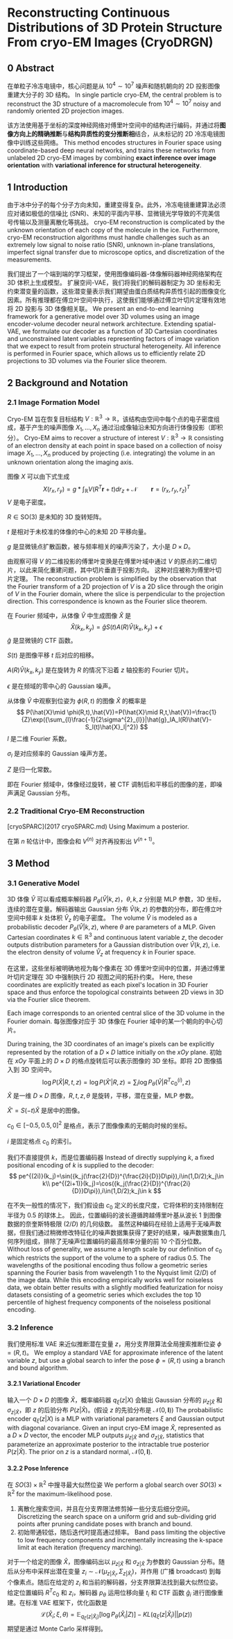 # Reconstructing Continuous Distributions of 3D Protein Structure From cryo-EM Images (CryoDRGN)

## 0 Abstract

在单粒子冷冻电镜中，核心问题是从 $10^{4}\sim10^{7}$ 噪声和随机朝向的 2D 投影图像重建大分子的 3D 结构。
In single particle cryo-EM, the central problem is to reconstruct the 3D structure of a macromolecule from $10^{4}\sim10^{7}$ noisy and randomly oriented 2D projection images.

该方法使用基于坐标的深度神经网络对傅里叶空间中的结构进行编码，并通过将**图像方向上的精确推断**与**结构异质性的变分推断相**结合，从未标记的 2D 冷冻电镜图像中训练这些网络。
This method encodes structures in Fourier space using coordinate-based deep neural networks, and trains these networks from unlabeled 2D cryo-EM images by combining **exact inference over image orientation** with **variational inference for structural heterogeneity**.

## 1 Introduction

由于冰中分子的每个分子方向未知，重建变得复杂。此外，冷冻电镜重建算法必须应对诸如极低的信噪比 (SNR)、未知的平面内平移、显微镜光学导致的不完美信号传输以及测量离散化等挑战。
cryo-EM reconstruction is complicated by the unknown orientation of each copy of the molecule in the ice. Furthermore, cryo-EM reconstruction algorithms must handle challenges such as an extremely low signal to noise ratio (SNR), unknown in-plane translations, imperfect signal transfer due to microscope optics, and discretization of the measurements.

我们提出了一个端到端的学习框架，使用图像编码器-体像解码器神经网络架构在 3D 体积上生成模型。 扩展空间-VAE，我们将我们的解码器制定为 3D 坐标和无约束潜变量的函数，这些潜变量表示我们期望由蛋白质结构异质性引起的图像变化因素。所有推理都在傅立叶空间中执行，这使我们能够通过傅立叶切片定理有效地将 2D 投影与 3D 体像相关联。
We present an end-to-end learning framework for a generative model over 3D volumes using an image encoder-volume decoder neural network architecture. Extending spatial-VAE, we formulate our decoder as a function of 3D Cartesian coordinates and unconstrained latent variables representing factors of image variation that we expect to result from protein structural heterogeneity. All inference is performed in Fourier space, which allows us to efficiently relate 2D projections to 3D volumes via the Fourier slice theorem.

## 2 Background and Notation

### 2.1 Image Formation Model

Cryo-EM 旨在恢复目标结构 $V:\mathbb R^3\to\mathbb R$，该结构由空间中每个点的电子密度组成，基于产生的噪声图像 $X_1,\dots,X_n$ 通过沿成像轴沿未知方向进行体像投影（即积分）。
Cryo-EM aims to recover a structure of interest $V:\mathbb R^3\to\mathbb R$ consisting of an electron density at each point in space based on a collection of noisy image $X_1,\dots,X_n$ produced by projecting (i.e. integrating) the volume in an unknown orientation along the imaging axis.

图像 $X$ 可以由下式生成
$$
X(r_x,r_y)=g*\int_{\mathbb{R}}V(R^T\mathbf{r}+t)dr_z+\mathcal{N}\qquad\mathbf{r}=(r_x,r_y,r_z)^T
$$
$V$ 是电子密度。

$R\in\mathrm{SO}(3)$ 是未知的 3D 旋转矩阵。

$t$ 是相对于未校准的体像的中心的未知 2D 平移向量。

$g$ 是显微镜点扩散函数，被与频率相关的噪声污染了，大小是 $D\times D$。

由观察可得 $V$ 的二维投影的傅里叶变换是在傅里叶域中通过 $V$ 的原点的二维切片，以此来简化重建问题，其中切片垂直于投影方向。 这种对应被称为傅里叶切片定理。
The reconstruction problem is simplified by the observation that the Fourier transform of a 2D projection of $V$ is a 2D slice through the origin of $V$​ in the Fourier domain, where the slice is perpendicular to the projection direction. This correspondence is known as the Fourier slice theorem.

在 Fourier 频域中，从体像 $\hat{V}$ 中生成图像 $\hat{X}$ 是
$$
\hat{X}(k_x,k_y)=\hat{g}S(t)A(R)\hat{V}(k_x,k_y)+\epsilon
$$
$\hat{g}$ 是显微镜的 CTF 函数。

$S(t)$ 是图像平移 $t$ 后对应的相移。

$A(R)\hat{V}(k_x,k_y)$ 是在旋转为 $R$ 的情况下沿着 $z$ 轴投影的 Fourier 切片。

$\epsilon$ 是在频域的零中心的 Gaussian 噪声。

从体像 $\hat{V}$ 中观察到位姿为 $\phi(R,t)$ 的图像 $\hat{X}$ 的概率是
$$
P(\hat{X}\mid \phi(R,t),\hat{V})=P(\hat{X}\mid R,t,\hat{V})=\frac{1}{Z}\exp({\sum_{l}\frac{-1}{2\sigma^{2}_{l}}|\hat{g}_lA_l(R)\hat{V}-S_l(t)\hat{X}_l|^2})
$$
$l$ 是二维 Fourier 系数。

$\sigma_l$ 是对应频率的 Gaussian 噪声方差。

$Z$ 是归一化常数。

即在 Fourier 频域中，体像经过旋转，被 CTF 调制后和平移后的图像的差，即噪声满足 Gaussian 分布。

### 2.2 Traditional Cryo-EM Reconstruction

[cryoSPARC](2017 cryoSPARC.md) Using Maximum a posterior.

在第 $n$ 轮估计中，图像会和 $V^{(n)}$ 对齐再投影出 $V^{(n+1)}$。

## 3 Method

### 3.1 Generative Model

3D 体像 $\hat{V}$ 可以看成概率解码器 $P_{\theta}(\hat{V}|k,z)$，$\theta,k,z$ 分别是 MLP 参数，3D 坐标，连续的潜在变量。解码器输出 Gaussian 分布 $\hat{V}(k,z)$ 的参数的分布，即在傅立叶空间中频率 $k$ 处体积 $\hat V_z$ 的电子密度。
The volume $\hat V$ is modeled as a probabilistic decoder $P_{\theta}(\hat{V}|k,z)$, where $\theta$ are parameters of a MLP. Given Cartesian coordinates $k\in\mathbb R^3$ and continuous latent variable $z$, the decoder outputs distribution parameters for a Gaussian distribution over $\hat{V}(k,z)$, i.e. the electron density of volume $\hat V_z$ at frequency $k$ in Fourier space.

在这里，这些坐标被明确地视为每个像素在 3D 傅里叶空间中的位置，并通过傅里叶切片定理在 3D 中强制执行 2D 视图之间的拓扑约束。
Here, these coordinates are explicitly treated as each pixel's location in 3D Fourier space and thus enforce the topological constraints between 2D views in 3D via the Fourier slice theorem.

Each image corresponds to an oriented central slice of the 3D volume in the Fourier domain.
每张图像对应于 3D 体像在 Fourier 域中的某一个朝向的中心切片。

During training, the 3D coordinates of an image's pixels can be explicitly represented by the rotation of a $D\times D$ lattice initially on the $xOy$ plane.
初始在 $xOy$ 平面上的 $D\times D$ 的格点旋转后可以表示图像的 3D 坐标。即将 2D 图像插入到 3D 空间中。
$$
\log P(\hat{X}|R,t,z)=\log P(\hat{X}'|R,z)=\sum_{i}\log P_{\theta}(\hat{V}|R^Tc_0^{(i)},z)
$$
$\hat{X}$ 是一维 $D\times D$ 图像，$R,t,z,\theta$ 是旋转，平移，潜在变量，MLP 参数。

$\hat{X}'=S(-t)\hat{X}$ 是居中的图像。

$c_0\in[-0.5,0.5,0]^2$ 是格点，表示了图像像素的无朝向时候的坐标。

$i$ 是固定格点 $c_0$ 的索引。

我们不直接提供 $k$，而是位置编码器
Instead of directly supplying $k$, a fixed positional encoding of $k$ is supplied to the decoder:
$$
pe^{(2i)}(k_j)=\sin({k_j(\frac{2}{D})^{\frac{2i}{D}}D\pi}),i\in(1,D/2);k_j\in k\\
pe^{(2i+1)}(k_j)=\cos({k_j(\frac{2}{D})^{\frac{2i}{D}}D\pi}),i\in(1,D/2);k_j\in k
$$

在不失一般性的情况下，我们假设由 $c_0$ 定义的长度尺度，它将体积的支持限制在半径为 0.5 的球体上。 因此，位置编码的波长遵循跨越傅里叶基从波长 1 到图像数据的奈奎斯特极限 ($2/D$) 的几何级数。 虽然这种编码在经验上适用于无噪声数据，但我们通过稍微修改特征化的噪声数据集获得了更好的结果，噪声数据集由几何序列组成，排除了无噪声位置编码的最高频率分量的前 10 个百分位数。
Without loss of generality, we assume a length scale by our definition of $c_0$ which restricts the support of the volume to a sphere of radius 0.5. The wavelengths of the positional encoding thus follow a geometric series spanning the Fourier basis from wavelength 1 to the Nyquist limit ($2/D$) of the image data. While this encoding empirically works well for noiseless data, we obtain better results with a slightly modified featurization for noisy datasets consisting of a geometric series which excludes the top 10 percentile of highest frequency components of the noiseless positional encoding.

### 3.2 Inference

我们使用标准 VAE 来近似推断潜在变量 $z$，用分支界限算法全局搜索推断位姿 $\phi=(R,t)$。
We employ a standard VAE for approximate inference of the latent variable $z$, but use a global search to infer the pose $\phi=(R,t)$ using a branch and bound algorithm.

#### 3.2.1 Variational Encoder

输入一个 $D\times D$ 的图像 $\hat{X}$，概率编码器 $q_{\xi}(z|X)$ 会输出 Gaussian 分布的 $\mu_{z|\hat{X}}$ 和 $\sigma_{z|\hat{X}}$，即 $z$ 的后验分布 $P(z|\hat{X})$。(假设 $z$ 的先验分布是 $\mathcal N(0,\mathbf{I})$)
The probabilistic encoder $q_{\xi}(z|X)$ is a MLP with variational parameters $\xi$ and Gaussian output with diagonal covariance. Given an input cryo-EM image $\hat X$, represented as a $D\times D$ vector, the encoder MLP outputs $\mu_{z|\hat{X}}$ and $\sigma_{z|\hat{X}}$, statistics that parameterize an approximate posterior to the intractable true posterior $P(z|\hat{X})$. The prior on $z$ is a standard normal, $\mathcal N(0,\mathbf{I})$.

#### 3.2.2 Pose Inference

在 $SO(3)\times\mathbb{R}^2$ 中搜寻最大似然位姿
We perform a global search over $SO(3)\times\mathbb{R}^2$ for the maximum-likelihood pose.

1. 离散化搜索空间，并且在分支界限法修剪掉一些分支后细分空间。
    Discretizing the search space on a uniform grid and sub-dividing grid points after pruning candidate poses with branch and bound.
2. 初始带通较低，随后迭代时提高通过频率。
    Band pass limiting the objective to low frequency components and incrementally increasing the k-space limit at each iteration (frequency marching).

对于一个给定的图像 $\hat{X}$，图像编码出以 $\mu_{z|\hat{X}}$ 和 $\sigma_{z|\hat{X}}$ 为参数的 Gaussian 分布。随后从分布中采样出潜在变量 $z_i\sim\mathcal N(\mu_{z|\hat X_i},\Sigma_{z|\hat X_i})$，并作用 (广播 broadcast) 到每个像素点。随后在给定的 $z_i$ 和当前的解码器，分支界限算法找到最大似然位姿。给定位置编码 $R^Tc_0$ 和 $z_i$，解码器 $p_{\theta}$ 运用位移向量 $t_i$ 和 CTF 函数 $\hat g_i$ 进行图像重建。在标准 VAE 框架下，优化函数是
$$
\mathcal{L}(\hat{X}_i;\xi,\theta)=\mathbb{E}_{q_{\xi}(z|\hat{X}_i)}[\log P_{\theta}(\hat{X}_i|Z)]-KL(q_{\xi}(z|\hat{X}_i)||p(z))
$$
期望是通过 Monte Carlo 采样得到。



